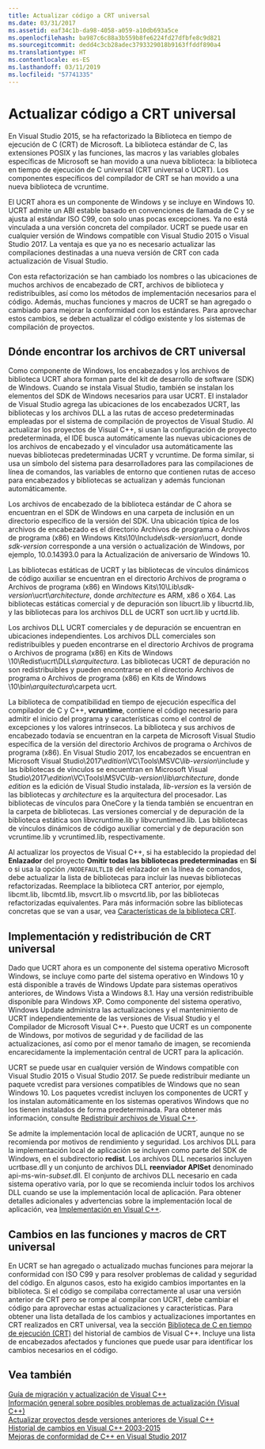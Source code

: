 ```yaml
---
title: Actualizar código a CRT universal
ms.date: 03/31/2017
ms.assetid: eaf34c1b-da98-4058-a059-a10db693a5ce
ms.openlocfilehash: ba987c6c88a3b559b8fe6224fd27dfbfe8c9d821
ms.sourcegitcommit: dedd4c3cb28adec3793329018b9163ffddf890a4
ms.translationtype: HT
ms.contentlocale: es-ES
ms.lasthandoff: 03/11/2019
ms.locfileid: "57741335"
---
```

# <a name="upgrade-your-code-to-the-universal-crt"></a>Actualizar código a CRT universal

En Visual Studio 2015, se ha refactorizado la Biblioteca en tiempo de ejecución de C (CRT) de Microsoft. La biblioteca estándar de C, las extensiones POSIX y las funciones, las macros y las variables globales específicas de Microsoft se han movido a una nueva biblioteca: la biblioteca en tiempo de ejecución de C universal (CRT universal o UCRT). Los componentes específicos del compilador de CRT se han movido a una nueva biblioteca de vcruntime.

El UCRT ahora es un componente de Windows y se incluye en Windows 10. UCRT admite un ABI estable basado en convenciones de llamada de C y se ajusta al estándar ISO C99, con solo unas pocas excepciones. Ya no está vinculada a una versión concreta del compilador. UCRT se puede usar en cualquier versión de Windows compatible con Visual Studio 2015 o Visual Studio 2017. La ventaja es que ya no es necesario actualizar las compilaciones destinadas a una nueva versión de CRT con cada actualización de Visual Studio.

Con esta refactorización se han cambiado los nombres o las ubicaciones de muchos archivos de encabezado de CRT, archivos de biblioteca y redistribuibles, así como los métodos de implementación necesarios para el código. Además, muchas funciones y macros de UCRT se han agregado o cambiado para mejorar la conformidad con los estándares. Para aprovechar estos cambios, se deben actualizar el código existente y los sistemas de compilación de proyectos.

## <a name="where-to-find-the-universal-crt-files"></a>Dónde encontrar los archivos de CRT universal

Como componente de Windows, los encabezados y los archivos de biblioteca UCRT ahora forman parte del kit de desarrollo de software (SDK) de Windows. Cuando se instala Visual Studio, también se instalan los elementos del SDK de Windows necesarios para usar UCRT. El instalador de Visual Studio agrega las ubicaciones de los encabezados UCRT, las bibliotecas y los archivos DLL a las rutas de acceso predeterminadas empleadas por el sistema de compilación de proyectos de Visual Studio. Al actualizar los proyectos de Visual C++, si usan la configuración de proyecto predeterminada, el IDE busca automáticamente las nuevas ubicaciones de los archivos de encabezado y el vinculador usa automáticamente las nuevas bibliotecas predeterminadas UCRT y vcruntime. De forma similar, si usa un símbolo del sistema para desarrolladores para las compilaciones de línea de comandos, las variables de entorno que contienen rutas de acceso para encabezados y bibliotecas se actualizan y además funcionan automáticamente.

Los archivos de encabezado de la biblioteca estándar de C ahora se encuentran en el SDK de Windows en una carpeta de inclusión en un directorio específico de la versión del SDK. Una ubicación típica de los archivos de encabezado es el directorio Archivos de programa o Archivos de programa (x86) en Windows Kits\\10\\Include\\_sdk-version_\\ucrt, donde _sdk-version_ corresponde a una versión o actualización de Windows, por ejemplo, 10.0.14393.0 para la Actualización de aniversario de Windows 10.

Las bibliotecas estáticas de UCRT y las bibliotecas de vínculos dinámicos de código auxiliar se encuentran en el directorio Archivos de programa o Archivos de programa (x86) en Windows Kits\\10\\Lib\\_sdk-version_\\ucrt\\_architecture_, donde _architecture_ es ARM, x86 o X64. Las bibliotecas estáticas comercial y de depuración son libucrt.lib y libucrtd.lib, y las bibliotecas para los archivos DLL de UCRT son ucrt.lib y ucrtd.lib.

Los archivos DLL UCRT comerciales y de depuración se encuentran en ubicaciones independientes. Los archivos DLL comerciales son redistribuibles y pueden encontrarse en el directorio Archivos de programa o Archivos de programa (x86) en Kits de Windows \\10\\Redist\\ucrt\\DLLs\\_arquitectura_\. Las bibliotecas UCRT de depuración no son redistribuibles y pueden encontrarse en el directorio Archivos de programa o Archivos de programa (x86) en Kits de Windows \\10\\bin\\_arquitectura_\\carpeta ucrt.

La biblioteca de compatibilidad en tiempo de ejecución específica del compilador de C y C++, **vcruntime**, contiene el código necesario para admitir el inicio del programa y características como el control de excepciones y los valores intrínsecos. La biblioteca y sus archivos de encabezado todavía se encuentran en la carpeta de Microsoft Visual Studio específica de la versión del directorio Archivos de programa o Archivos de programa (x86). En Visual Studio 2017, los encabezados se encuentran en Microsoft Visual Studio\\2017\\_edition_\\VC\\Tools\\MSVC\\_lib-version_\\include y las bibliotecas de vínculos se encuentran en Microsoft Visual Studio\\2017\\_edition_\\VC\\Tools\\MSVC\\_lib-version_\\lib\\_architecture_, donde _edition_ es la edición de Visual Studio instalada, _lib-version_ es la versión de las bibliotecas y _architecture_ es la arquitectura del procesador. Las bibliotecas de vínculos para OneCore y la tienda también se encuentran en la carpeta de bibliotecas. Las versiones comercial y de depuración de la biblioteca estática son libvcruntime.lib y libvcruntimed.lib. Las bibliotecas de vínculos dinámicos de código auxiliar comercial y de depuración son vcruntime.lib y vcruntimed.lib, respectivamente.

Al actualizar los proyectos de Visual C++, si ha establecido la propiedad del **Enlazador** del proyecto **Omitir todas las bibliotecas predeterminadas** en **Sí** o si usa la opción `/NODEFAULTLIB` del enlazador en la línea de comandos, debe actualizar la lista de bibliotecas para incluir las nuevas bibliotecas refactorizadas. Reemplace la biblioteca CRT anterior, por ejemplo, libcmt.lib, libcmtd.lib, msvcrt.lib o msvcrtd.lib, por las bibliotecas refactorizadas equivalentes. Para más información sobre las bibliotecas concretas que se van a usar, vea [Características de la biblioteca CRT](../c-runtime-library/crt-library-features.md).

## <a name="deployment-and-redistribution-of-the-universal-crt"></a>Implementación y redistribución de CRT universal

Dado que UCRT ahora es un componente del sistema operativo Microsoft Windows, se incluye como parte del sistema operativo en Windows 10 y está disponible a través de Windows Update para sistemas operativos anteriores, de Windows Vista a Windows 8.1. Hay una versión redistribuible disponible para Windows XP. Como componente del sistema operativo, Windows Update administra las actualizaciones y el mantenimiento de UCRT independientemente de las versiones de Visual Studio y el Compilador de Microsoft Visual C++. Puesto que UCRT es un componente de Windows, por motivos de seguridad y de facilidad de las actualizaciones, así como por el menor tamaño de imagen, se recomienda encarecidamente la implementación central de UCRT para la aplicación.

UCRT se puede usar en cualquier versión de Windows compatible con Visual Studio 2015 o Visual Studio 2017. Se puede redistribuir mediante un paquete vcredist para versiones compatibles de Windows que no sean Windows 10. Los paquetes vcredist incluyen los componentes de UCRT y los instalan automáticamente en los sistemas operativos Windows que no los tienen instalados de forma predeterminada. Para obtener más información, consulte [Redistribuir archivos de Visual C++](../ide/redistributing-visual-cpp-files.md).

Se admite la implementación local de aplicación de UCRT, aunque no se recomienda por motivos de rendimiento y seguridad. Los archivos DLL para la implementación local de aplicación se incluyen como parte del SDK de Windows, en el subdirectorio **redist**. Los archivos DLL necesarios incluyen ucrtbase.dll y un conjunto de archivos DLL **reenviador APISet** denominado api-ms-win-_subset_.dll. El conjunto de archivos DLL necesario en cada sistema operativo varía, por lo que se recomienda incluir todos los archivos DLL cuando se use la implementación local de aplicación. Para obtener detalles adicionales y advertencias sobre la implementación local de aplicación, vea [Implementación en Visual C++](../ide/deployment-in-visual-cpp.md).

## <a name="changes-to-the-universal-crt-functions-and-macros"></a>Cambios en las funciones y macros de CRT universal

En UCRT se han agregado o actualizado muchas funciones para mejorar la conformidad con ISO C99 y para resolver problemas de calidad y seguridad del código. En algunos casos, esto ha exigido cambios importantes en la biblioteca. Si el código se compilaba correctamente al usar una versión anterior de CRT pero se rompe al compilar con UCRT, debe cambiar el código para aprovechar estas actualizaciones y características. Para obtener una lista detallada de los cambios y actualizaciones importantes en CRT realizados en CRT universal, vea la sección [Biblioteca de C en tiempo de ejecución (CRT)](visual-cpp-change-history-2003-2015.md#BK_CRT) del historial de cambios de Visual C++. Incluye una lista de encabezados afectados y funciones que puede usar para identificar los cambios necesarios en el código.

## <a name="see-also"></a>Vea también

[Guía de migración y actualización de Visual C++](visual-cpp-porting-and-upgrading-guide.md)<br/>
[Información general sobre posibles problemas de actualización (Visual C++)](overview-of-potential-upgrade-issues-visual-cpp.md)<br/>
[Actualizar proyectos desde versiones anteriores de Visual C++](upgrading-projects-from-earlier-versions-of-visual-cpp.md)<br/>
[Historial de cambios en Visual C++ 2003-2015](visual-cpp-change-history-2003-2015.md)<br/>
[Mejoras de conformidad de C++ en Visual Studio 2017](../cpp-conformance-improvements-2017.md)
